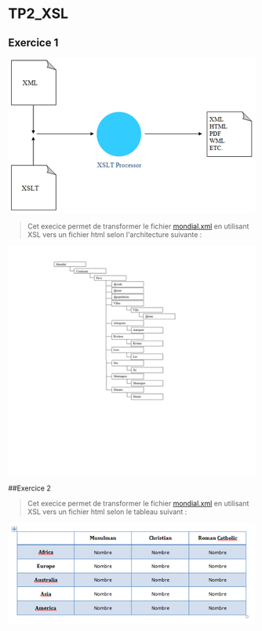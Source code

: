 # TP2_XSL
## Exercice 1
![XSL](XSL.PNG)
>Cet execice permet de transformer le fichier [mondial.xml](https://www.dbis.informatik.uni-goettingen.de/Mondial/mondial.xml) en utilisant XSL vers un fichier html selon l'architecture suivante :

![Architect html](AchitectHtml.png)

##Exercice 2

>Cet execice permet de transformer le fichier [mondial.xml](https://www.dbis.informatik.uni-goettingen.de/Mondial/mondial.xml) en utilisant XSL vers un fichier html selon le tableau suivant :

![XSL_EX2](XSL_EX2.PNG)
